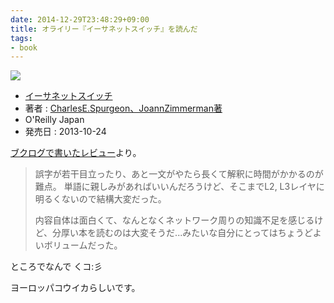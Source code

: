 ```yaml
---
date: 2014-12-29T23:48:29+09:00
title: オライリー『イーサネットスイッチ』を読んだ
tags: 
- book
---
```

[![](http://www.oreilly.co.jp/books/images/picture_large978-4-87311-642-6.jpeg)](http://www.oreilly.co.jp/books/9784873116426/)

- [イーサネットスイッチ](http://www.oreilly.co.jp/books/9784873116426/)
- 著者 : [CharlesE.Spurgeon、JoannZimmerman著](http://booklog.jp/author/CharlesE.Spurgeon%E3%80%81JoannZimmerman%E8%91%97)
- O'Reilly Japan
- 発売日 : 2013-10-24

[ブクログで書いたレビュー](http://booklog.jp/item/11/9784873116426)より。

> 誤字が若干目立ったり、あと一文がやたら長くて解釈に時間がかかるのが難点。
> 単語に親しみがあればいいんだろうけど、そこまでL2, L3レイヤに明るくないので結構大変だった。
> 
> 内容自体は面白くて、なんとなくネットワーク周りの知識不足を感じるけど、分厚い本を読むのは大変そうだ...みたいな自分にとってはちょうどよいボリュームだった。



ところでなんで くコ:彡

ヨーロッパコウイカらしいです。
